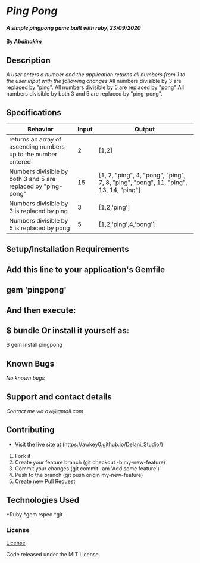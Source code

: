 # _Ping Pong_

#### _A simple pingpong game built with ruby, 23/09/2020_

#### By _**Abdihakim**_

## Description

_A user enters a number and the application returns all numbers from 1 to the user input with the following changes_
All numbers divisible by 3 are replaced by "ping".
All numbers divisible by 5 are replaced by "pong"
All numbers divisible by both 3 and 5 are replaced by "ping-pong".

## Specifications

| Behavior  |                                         Input |   Output |
| ------------- | ------------- |-------------|
| returns an array of ascending numbers up to the number entered | 2  |    [1,2]|
| Numbers divisible by both 3 and 5 are replaced by "ping-pong" | 15  |[1, 2, "ping", 4, "pong", "ping", 7, 8, "ping", "pong", 11, "ping", 13, 14, "ping"] |
| Numbers divisible by 3 is replaced by ping  | 3  |             [1,2,'ping']|
| Numbers divisible by 5 is replaced by pong  | 5  |             [1,2,'ping',4,'pong']|

## Setup/Installation Requirements
Add this line to your application's Gemfile
-----
 gem 'pingpong' 
--------
And then execute:
-----
 $ bundle
Or install it yourself as:
------
 $ gem install pingpong
## Known Bugs

_No known bugs_

## Support and contact details

_Contact me via aw@gmail.com_
## Contributing
* Visit the live site at (https://awkey0.github.io/Delani_Studio/)
1. Fork it
2. Create your feature branch (git checkout -b my-new-feature)
3. Commit your changes (git commit -am 'Add some feature')
4. Push to the branch (git push origin my-new-feature)
5.  Create new Pull Request

## Technologies Used
*Ruby
*gem rspec
*git

### License

[License](https://github.com/Abdihakim12/ping_pong/blob/master/LICENSE)

Code released under the MIT License.